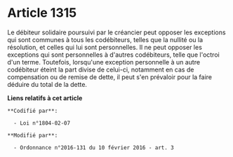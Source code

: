 # Article 1315

Le débiteur solidaire poursuivi par le créancier peut opposer les exceptions qui sont communes à tous les codébiteurs, telles
que la nullité ou la résolution, et celles qui lui sont personnelles. Il ne peut opposer les exceptions qui sont personnelles
à d'autres codébiteurs, telle que l'octroi d'un terme. Toutefois, lorsqu'une exception personnelle à un autre codébiteur
éteint la part divise de celui-ci, notamment en cas de compensation ou de remise de dette, il peut s'en prévaloir pour la
faire déduire du total de la dette.

**Liens relatifs à cet article**

	**Codifié par**:

	  - Loi n°1804-02-07

	**Modifié par**:

	  - Ordonnance n°2016-131 du 10 février 2016 - art. 3
